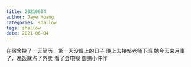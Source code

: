 ```yaml
---
title: 20210604
author: Jaye Huang
categories: shallow
tags: shallow
date: 2021-06-04
---
```


在宿舍投了一天简历，第一天没班上的日子
晚上去接邹老师下班
她今天来月事了，晚饭就点了外卖
看了会电视 御赐小仵作
